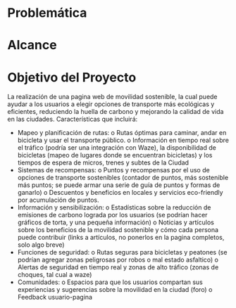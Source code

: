 # Problemática

# Alcance

# Objetivo del Proyecto
La realización de una pagina web de movilidad sostenible, la cual puede ayudar a los
usuarios a elegir opciones de transporte más ecológicas y eficientes, reduciendo la
huella de carbono y mejorando la calidad de vida en las ciudades.
Características que incluirá:
-  Mapeo y planificación de rutas:
o Rutas óptimas para caminar, andar en bicicleta y usar el transporte
público.
o Información en tiempo real sobre el tráfico (podría ser una
integración con Waze), la disponibilidad de bicicletas (mapeo de
lugares donde se encuentran bicicletas) y los tiempos de espera de
micros, trenes y subtes de la Ciudad
-  Sistemas de recompensas:
o Puntos y recompensas por el uso de opciones de transporte sostenibles
(contador de puntos, más sostenible más puntos; se puede armar una
serie de guía de puntos y formas de ganarlo)
o Descuentos y beneficios en locales y servicios eco-friendly por acumulación de
puntos.
-  Información y sensibilización:
o Estadísticas sobre la reducción de emisiones de carbono lograda por
los usuarios (se podrían hacer gráficos de torta, y una pequeña
información)
o Noticias y artículos sobre los beneficios de la movilidad sostenible y
cómo cada persona puede contribuir (links a artículos, no ponerlos
en la pagina completos, solo algo breve)
-  Funciones de seguridad:
o Rutas seguras para bicicletas y peatones (se podrían agregar zonas
peligrosas por robos o mal estado asfaltico)
o Alertas de seguridad en tiempo real y zonas de alto tráfico (zonas de
choques, tal cual a waze)
-  Comunidades:
o Espacios para que los usuarios compartan sus experiencias y
sugerencias sobre la movilidad en la ciudad (foro)
o Feedback usuario-pagina
